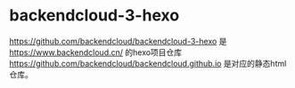 # backendcloud-3-hexo

https://github.com/backendcloud/backendcloud-3-hexo 是 https://www.backendcloud.cn/ 的hexo项目仓库
https://github.com/backendcloud/backendcloud.github.io 是对应的静态html仓库。
